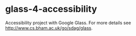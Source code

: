 glass-4-accessibility
=====================

Accessibility project with Google Glass.
For more details see http://www.cs.bham.ac.uk/go/sdag/glass.
